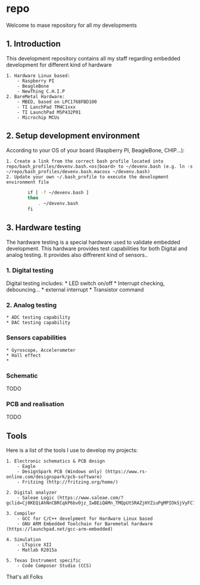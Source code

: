 
# repo #

Welcome to mase repository for all my developments

## 1. Introduction
This development repository contains all my staff regarding embedded development for different kind of hardware

    1. Hardware Linux based:
        - Raspberry PI
        - BeagleBone
        - NewThing C.H.I.P
    2. BareMetal Hardware:
        - MBED, based on LPC1768FBD100
        - TI LanchPad TM4C1xxx
        - TI LaunchPad MSP432P01
        - Microchip MCUs
	
## 2. Setup development environment
According to your OS of your board (Raspberry PI, BeagleBone, CHIP...):

    1. Create a link from the correct bash profile located into repo/bash_profiles/devenv.bash.<os|board> to ~/devenv.bash (e.g. ln -s ~/repo/bash_profiles/devenv.bash.macosx ~/devenv.bash)
    2. Update your own ~/.bash_profile to execute the development environment file
    
```bash
        if [ -f ~/devenv.bash ]
        then
            . ~/devenv.bash
        fi
```	

## 3. Hardware testing ##
The hardware testing is a special hardware used to validate embedded development.
This hardware provides test capabilities for both Digital and analog testing. It provides also diffrerent kind of sensors..

### 1. Digital testing ###
Digital testing includes:
    * LED switch on/off
    * Interrupt checking, debouncing...
    * external interrupt
    * Transistor command

### 2. Analog testing ###
    * ADC testing capability
    * DAC testing capability

### Sensors capabilities ###
    * Gyroscope, Accelerometer
    * Hall effect
    * 

### Schematic ###
TODO

### PCB and realisation ###
TODO

## Tools ##
Here is a list of the tools I use to develop my projects:

    1. Electronic schematics & PCB design 
        - Eagle
        - DesignSpark PCB (Windows only) (https://www.rs-online.com/designspark/pcb-software)
        - Fritzing (http://fritzing.org/home/)

    2. Digital analyzer
        - Saleae Logic (https://www.saleae.com/?gclid=Cj0KEQiAhNnCBRCqkP6bvOjz_IwBEiQAMn_TMQpUtSRAZjHYZiuPgMPIOkSjVyFC7Ki9zCnTHwnSNB4aAnKW8P8HAQ)

    3. Compiler
        - GCC for C/C++ develpment for Hardware Linux based
        - GNU ARM Embedded Toolchain for Baremetal hardware (https://launchpad.net/gcc-arm-embedded)

    4. Simulation
        - LTspice XII
        - Matlab R2015a

    5. Texas Instrument specific
        - Code Composer Studio (CCS)


That's all Folks
